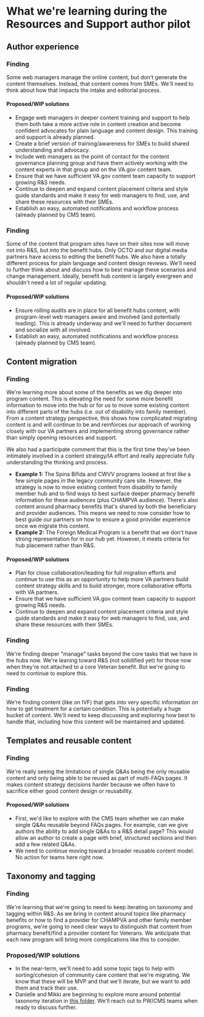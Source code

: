 
# What we're learning during the Resources and Support author pilot

## Author experience

### Finding

Some web managers manage the online content, but don't generate the content themselves. Instead, that content comes from SMEs. We'll need to think about how that impacts the intake and editorial process.

#### Proposed/WIP solutions
 - Engage web managers in deeper content training and support to help them both take a more active role in content creation and become confident advocates for plain language and content design. This training and support is already planned.
 - Create a brief version of training/awareness for SMEs to build shared understanding and advocacy.
 - Include web managers as the point of contact for the content governance planning group and have them actively working with the content experts in that group and on the VA.gov content team.
 - Ensure that we have sufficient VA.gov content team capacity to support growing R&S needs.
 - Continue to deepen and expand content placement criteria and style guide standards and make it easy for web managers to find, use, and share these resources with their SMEs.
 - Establish an easy, automated notifications and workflow process (already planned by CMS team).

### Finding

Some of the content that program sites have on their sites now will move not into R&S, but into the benefit hubs. Only OCTO and our digital media partners have access to editing the benefit hubs. We also have a totally different process for plain language and content design reviews. We'll need to further think about and discuss how to best manage these scenarios and change management. Ideally, benefit hub content is largely evergreen and shouldn't need a lot of regular updating.

#### Proposed/WIP solutions

 - Ensure rolling audits are in place for all benefit hubs content, with program-level web managers aware and involved (and potentially leading). This is already underway and we'll need to further document and socialize with all involved.
 - Establish an easy, automated notifications and workflow process (already planned by CMS team).

## Content migration

### Finding 

We're learning more about some of the benefits as we dig deeper into program content. This is elevating the need for some more benefit information to move into the hub or for us to move some existing content into different parts of the hubs (i.e. out of disability into family member). From a content strategy perspective, this shows how complicated migrating content is and will continue to be and reinforces our approach of working closely with our VA partners and implementing strong governance rather than simply opening resources and support. 

We also had a participate comment that this is the first time they've been intimately involved in a content strategy/IA effort and really appreciate fully understanding the thinking and process.

  - **Example 1:** The Spina Bifida and CWVV programs looked at first like a few simple pages in the legacy community care site. However, the strategy is now to move existing content from disability to family member hub and to find ways to best surface deeper pharmacy benefit information for these audiences (plus CHAMPVA audience). There's also content around pharmacy benefits that's shared by both the beneficiary and provider audiences. This means we need to now consider how to best guide our partners on how to ensure a good provider experience once we migrate this content.
  - **Example 2:** The Foreign Medical Program is a benefit that we don't have strong representation for in our hub yet. However, it meets criteria for hub placement rather than R&S.

#### Proposed/WIP solutions

 - Plan for close collaboration/leading for full migration efforts and continue to use this as an opportunity to help more VA partners build content strategy skills and to build stronger, more collaborative efforts with VA partners.
 - Ensure that we have sufficient VA.gov content team capacity to support growing R&S needs.
 - Continue to deepen and expand content placement criteria and style guide standards and make it easy for web managers to find, use, and share these resources with their SMEs.

### Finding

We're finding deeper "manage" tasks beyond the core tasks that we have in the hubs now. We're leaning toward R&S (not solidified yet) for those now when they're not attached to a core Veteran benefit. But we're going to need to continue to explore this.

### Finding

We're finding content (like on IVF) that gets into very specific information on how to get treatment for a certain condition. This is potentially a huge bucket of content. We'll need to keep discussing and exploring how best to handle that, including how this content will be maintained and updated.

## Templates and reusable content

### Finding

We're really seeing the limitations of single Q&As being the only reusable content and only being able to be reused as part of multi-FAQs pages. It makes content strategy decisions harder because we often have to sacrifice either good content design or reusability.

#### Proposed/WIP solutions

- First, we'd like to explore with the CMS team whether we can make single Q&As reusable beyond FAQs pages. For example, can we give authors the ability to add single Q&As to a R&S detail page? This would allow an author to create a page with brief, structured sections and then add a few related Q&As.
- We need to continue moving toward a broader reusable content model. No action for teams here right now.

## Taxonomy and tagging

### Finding

We're learning that we're going to need to keep iterating on taxonomy and tagging within R&S. As we bring in content around topics like pharmacy benefits or how to find a provider for CHAMPVA and other family member programs, we're going to need clear ways to distinguish that content from pharmacy benefit/find a provider content for Veterans. We anticipate that each new program will bring more complications like this to consider. 

### Proposed/WIP solutions

- In the near-term, we'll need to add some topic tags to help with sorting/cohesion of community care content that we're migrating. We know that these will be MVP and that we'll iterate, but we want to add them and track their use.
- Danielle and Mikki are beginning to explore more around potential taxonomy iteration in [this folder](https://github.com/department-of-veterans-affairs/va.gov-team/tree/master/products/content/governance/taxonomy/resources-and-support). We'll reach out to PW/CMS teams when ready to discuss further.
